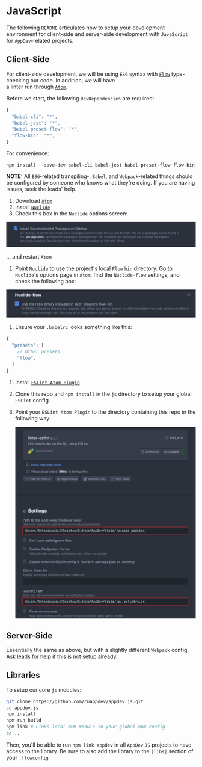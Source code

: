 # JavaScript

The following `README` articulates how to setup your development environment for client-side and server-side development with `JavaScript` for `AppDev`-related projects.

## Client-Side

For client-side development, we will be using `ES6` syntax with [`Flow`](https://flow.org/) type-checking our code. In addition, we will have  
a linter run through [`Atom`](https://atom.io/).

Before we start, the following `devDependencies` are required:

```javascript
{
  "babel-cli": "*",
  "babel-jest": "*",
  "babel-preset-flow": "*",
  "flow-bin": "*",
}
```

For convenience:

```text
npm install --save-dev babel-cli babel-jest babel-preset-flow flow-bin
```

**NOTE:** All `ES6`-related transpiling-, `Babel`, and `Webpack`-related things should be configured by someone who knows what they're doing. If you are having issues, seek the leads' help.

1. Download [`Atom`](https://atom.io/)
2. Install [`Nuclide`](https://nuclide.io/)
3. Check this box in the `Nuclide` options screen:

![Install Recommended Packages](../.gitbook/assets/install-recommended-packages.png)

... and restart `Atom`

1. Point `Nuclide` to use the project's local `Flow` `bin` directory.  Go to `Nuclide`'s options page in `Atom`, find the `Nuclide-flow` settings, and check the following box:

![Nuclide Flow](../.gitbook/assets/nuclide-flow.png)

1. Ensure your `.babelrc` looks something like this:

```javascript
{
  "presets": [
    // Other presets
    "flow",
  ]
}
```

1. Install [`ESLint Atom Plugin`](https://github.com/AtomLinter/linter-eslint)
2. Clone this repo and `npm install` in the `js` directory to setup your global `ESLint` config.
3. Point your `ESLint Atom Plugin` to the directory containing this repo in the following way:

   ![ESLint Atom Config](../.gitbook/assets/eslint-atom.png)

## Server-Side

Essentially the same as above, but with a slightly different `Webpack` config. Ask leads for help if this is not setup already.

## Libraries

To setup our core `js` modules:

```bash
git clone https://github.com/cuappdev/appdev.js.git
cd appdev.js
npm install
npm run build
npm link # Links local NPM module in your global npm config
cd ..
```

Then, you'll be able to run `npm link appdev` in all `AppDev` `JS` projects to have access to the library. Be sure to also add the library to the `[libs]` section of your `.flowconfig`

